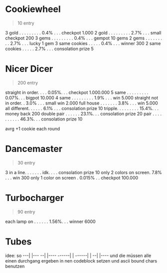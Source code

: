 
# Cookiewheel
> 10 entry

3 gold . . . . . . . . . 0.4% . . . checkpot 1.000
2 gold . . . . . . . . . 2.7% . . . small checkpot 200
3 gems . . . . . . . . . 0.4% . . . gempot 10 gems
2 gems . . . . . . . . . 2.7% . . . lucky 1 gem
3 same cookies . . . . . 0.4% . . . winner 300
2 same cookies . . . . . 2.7% . . . consolation prize 5



# Nicer Dicer
> 200 entry

straight in order. . . . 0.05%. . . checkpot 1.000.000
5 same . . . . . . . . . 0.07%. . . bigpot 10.000
4 same . . . . . . . . . 1.9% . . . win 5.000
straight not in order. . 3.0% . . . small win 2.000
full house . . . . . . . 3.8% . . . win 5.000
all different. . . . . . 6.1% . . . consolation prize 10
tripple. . . . . . . . . 15.4%. . . money back 200
double pair  . . . . . . 23.1%. . . consolation prize 20
pair . . . . . . . . . . 46.3%. . . consolation prize 10

avrg +1 cookie each round



# Dancemaster
> 30 entry

3 in a line. . . . . . . idk. . . . consolation prize 10
only 2 colors on screen. 7.8% . . . win 300
only 1 color on screen . 0.015% . . checkpot 100.000



# Turbocharger
> 90 entry

each lamp on . . . . . . 1.56%. . . winner 6000



# Tubes

idee: so
---| |---
--| |----
------| |
------| |
--| |----
und die müssen alle einen durchgang ergeben
in nen codeblock setzen und ascii bound chars benutzen